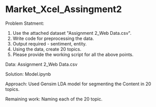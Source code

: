 # Market_Xcel_Assingment2

Problem Statment:

1) Use the attached dataset "Assignment 2_Web Data.csv".
2) Write code for preprocessing the data.
3) Output required - sentiment, entity.
4) Using the data, create 20 topics.
5) Please provide the working script for all the above points.

Data: Assignment 2_Web Data.csv

Solution: Model.ipynb

Approach: Used Gensim LDA model for segmenting the Content in 20 topics.

Remaining work: Naming each of the 20 topic.
